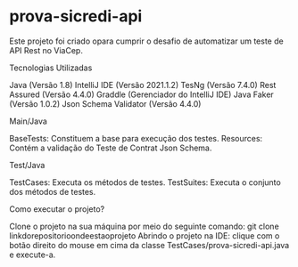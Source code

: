 # prova-sicredi-api
Este projeto foi criado opara cumprir o desafio de automatizar um teste de API Rest no ViaCep.

Tecnologias Utilizadas

Java (Versão 1.8)
IntelliJ IDE (Versão 2021.1.2)
TesNg (Versão 7.4.0)
Rest Assured (Versão 4.4.0)
Graddle (Gerenciador do IntelliJ IDE)
Java Faker (Versão 1.0.2)
Json Schema Validator (Versão 4.4.0)

Main/Java

BaseTests: Constituem a base para execução dos testes.
Resources: Contém a validação do Teste de Contrat Json Schema.

Test/Java

TestCases: Executa os métodos de testes.
TestSuites: Executa o conjunto dos métodos de testes.

Como executar o projeto?

Clone o projeto na sua máquina por meio do seguinte comando: git clone linkdorepositorioondeestaoprojeto
Abrindo o projeto na IDE:
clique com o botão direito do mouse em cima da classe TestCases/prova-sicredi-api.java e execute-a.
